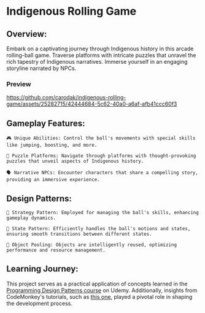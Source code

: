 # Indigenous Rolling Game

## Overview:

Embark on a captivating journey through Indigenous history in this arcade rolling-ball game. Traverse platforms with intricate puzzles that unravel the rich tapestry of Indigenous narratives. Immerse yourself in an engaging storyline narrated by NPCs.

### Preview

https://github.com/carodak/indigenous-rolling-game/assets/25282715/42444684-5c62-40a0-a6af-afb41ccc60f3

## Gameplay Features:

    🎮 Unique Abilities: Control the ball's movements with special skills like jumping, boosting, and more.

    🧩 Puzzle Platforms: Navigate through platforms with thought-provoking puzzles that unveil aspects of Indigenous history.

    🗣️ Narrative NPCs: Encounter characters that share a compelling story, providing an immersive experience.

## Design Patterns:

    🔄 Strategy Pattern: Employed for managing the ball's skills, enhancing gameplay dynamics.

    🔄 State Pattern: Efficiently handles the ball's motions and states, ensuring smooth transitions between different states.

    🔄 Object Pooling: Objects are intelligently reused, optimizing performance and resource management.

## Learning Journey:

This project serves as a practical application of concepts learned in the [Programming Design Patterns course](https://www.udemy.com/course/programming-design-patterns/) on Udemy. Additionally, insights from CodeMonkey's tutorials, such as [this one](https://www.youtube.com/watch?v=LdoImzaY6M4), played a pivotal role in shaping the development process.
